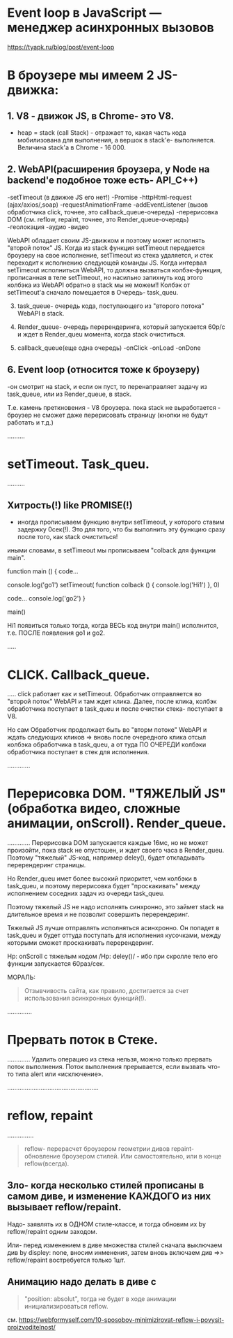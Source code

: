 
# Event loop в JavaScript — менеджер асинхронных вызовов
https://tyapk.ru/blog/post/event-loop

# В броузере мы имеем 2 JS-движка:
## 1. V8 - движок JS, в Chrome- это V8.
- heap
= stack (call Stack) - отражает то, какая часть кода мобилизована для выполнения, 
а вершок в stack'e- выполняется. 
Величина stack'a в Chrome - 16 000.

## 2. WebAPI(расширения броузера, у Node на backend'e подобное тоже есть- API_C++)
-setTimeout (в движке JS его нет!)
-Promise
-httpHtml-request (ajax/axios/,soap)
-requestAnimationFrame
-addEventListener (вызов обработчика click, точнее, это callback_queue-очередь)
-перерисовка DOM  (см. reflow, repaint, точнее, это Render_queue-очередь)
-геолокация
-аудио
-видео

WebAPI обладает своим JS-движком и поэтому может исполнять "второй поток" JS.
Когда из stack функция setTimeout передается броузеру на свое исполнение, setTimeout из стека удаляется, 
и стек переходит к исполнению следующей команды JS.
Когда интервал setTimeout исполниться WebAPI, то должна вызваться колбэк-функция, прописанная в теле setTimeout,
но насильно запихнуть код этого колбэка из WebAPI обратно в stack мы не можем!!
Колбэк от setTimeout'a сначало помещается в Очередь- task_queu.

3. task_queue- очередь кода, поступающего из "второго потока" WebAPI в stack.

4. Render_queue- очередь перерендеринга, который запускается 60р/с и ждет в Render_queu момента, когда stack очиститься.

5. callback_queue(еще одна очередь)
-onClick
-onLoad
-onDone


## 6. Event loop (относится тоже к броузеру)
-он смотрит на stack, и если он пуст, то перенаправляет задачу из task_queue, или из Render_queue, в stack.



Т.е. камень преткновения - V8 броузера.
пока stack не выработается - броузер не сможет даже перерисовать страницу (кнопки не будут работать и т.д.)


..........
# setTimeout. Task_queu.
..........
## Хитрость(!) like PROMISE(!)
- иногда прописываем функцию внутри setTimeout, у которого ставим задержку 0сек(!). 
Это для того, что бы выполнить эту функцию сразу после того, как stack очиститься!

иными словами, в setTimeout мы прописываем "colback для функции  main".

function main () {
  code...

  console.log('go1')
  setTimeout( function colback () {
    console.log('Hi1')
  }, 0)

  code...
  console.log('go2')
}

main()

Hi1 появиться только тогда, когда ВЕСЬ код внутри main() исполнится, т.е. ПОСЛЕ появления go1 и go2.



.....
# CLICK. Сallback_queue.
.....
click работает как и setTimeout.
Обработчик отправляется во "второй поток" WebAPI и там ждет клика.
Далее, после клика, колбэк обработчика поступает в task_queu и после очистки стека- поступает в V8.

Но сам Обработчик продолжает быть во "вторм потоке" WebAPI и ждать следующих кликов  => 
вновь после очередного клика отсыл колбэка обработчика в task_queu, 
а от туда ПО ОЧЕРЕДИ колбэки обработчика поступает в стек для исполнения.



.............
# Перерисовка DOM. "ТЯЖЕЛЫЙ JS"(обработка видео, сложные анимации, оnScroll). Render_queue.
.............
Перерисовка DOM запускается каждые 16мс, но не может произойти, пока stack не опустошен, и ждет своего часа в Render_queu.
Поэтому "тяжелый" JS-код, например deley(), будет откладывать перерендеринг страницы.

Но Render_queu имет более высокий приоритет, чем колбэки в task_queu, 
и поэтому перерисовка будет "проскакивать" между исполнением соседних задач из очереди task_queu.

Поэтому тяжелый JS не надо исполнять синхронно, это займет stack на длительное время и не позволит совершить перерендеринг.

Тяжелый JS лучше отправлять исполняться асинхронно. 
Он попадет в task_queu и будет оттуда поступать для исполнения кусочками, между которыми сможет проскакивать перерендеринг.

Нр: оnScroll с тяжелым кодом /Нр: deley()/ - ибо при скролле тело его функции запускается 60раз/сек.

МОРАЛЬ:
> Отзывчивость сайта, как правило, достигается за счет использования асинхронных функций(!).





..............
# Прервать поток в Стеке.
.............
Удалить операцию из стека нельзя, можно только прервать поток выполнения. 
Поток выполнения прерывается, если вызвать что-то типа alert или «исключение».




....................................................
# reflow, repaint
...............

> reflow- перерасчет броузером геометрии дивов
> repaint-  обновление броузером стилей. Или самостоятельно, или в конце reflow(всегда).

## Зло- когда несколько стилей прописаны в самом диве, и изменение КАЖДОГО из них вызывает reflow/repaint.
Надо- заявлять их в ОДНОМ стиле-классе, и тогда обновим их by reflow/repaint одним заходом.

Или- перед изменением в диве множества стилей сначала выключаем див by 
displey: none, вносим инменения, 
затем вновь включаем див =>>  reflow/repaint востребуется только 1шт.

## Анимацию надо делать в диве с 
> "position: absolut", тогда не будет в ходе анимации инициализироваться reflow.

cм. https://webformyself.com/10-sposobov-minimizirovat-reflow-i-povysit-proizvoditelnost/






